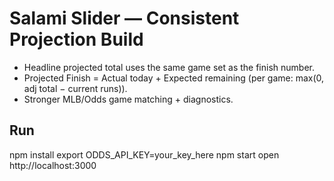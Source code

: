 # Salami Slider — Consistent Projection Build

- Headline projected total uses the same game set as the finish number.
- Projected Finish = Actual today + Expected remaining (per game: max(0, adj total − current runs)).
- Stronger MLB/Odds game matching + diagnostics.

## Run

npm install
export ODDS_API_KEY=your_key_here
npm start
open http://localhost:3000
